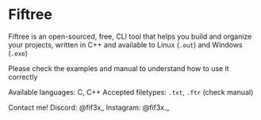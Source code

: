 # Fiftree
Fiftree is an open-sourced, free, CLI tool that helps you build and organize your projects, written in C++ and available to Linux (`.out`) and Windows (`.exe`)

Please check the examples and manual to understand how to use it correctly

Available languages: C, C++
Accepted filetypes: `.txt`, `.ftr` (check manual)

Contact me!
Discord: @fif3x_
Instagram: @fif3x._
